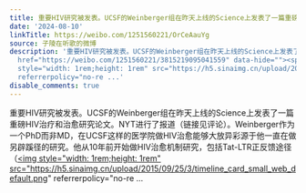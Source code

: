 ```yaml
---
title: 重要HIV研究被发表。UCSF的Weinberger组在昨天上线的Science上发表了一篇重磅HIV治疗和治愈研究论文。NYT进行了报道（链接见评论）。Weinberger作为一个PhD而非M...
date: '2024-08-10'
linkTitle: https://weibo.com/1251560221/OrCeAauYg
source: 子陵在听歌的微博
description: '重要HIV研究被发表。UCSF的Weinberger组在昨天上线的Science上发表了一篇重磅HIV治疗和治愈研究论文。NYT进行了报道（链接见评论）。Weinberger作为一个PhD而非MD，在UCSF这样的医学院做HIV治愈能够大放异彩源于他一直在做另辟蹊径的研究。他从10年前开始做HIV治愈机制研究，包括Tat-LTR正反馈途径（<a
  href="https://weibo.com/1251560221/3815219095041559" data-hide=""><span class="url-icon"><img
  style="width: 1rem;height: 1rem" src="https://h5.sinaimg.cn/upload/2015/09/25/3/timeline_card_small_web_default.png"
  referrerpolicy="no-re ...'
disable_comments: true
---
```

重要HIV研究被发表。UCSF的Weinberger组在昨天上线的Science上发表了一篇重磅HIV治疗和治愈研究论文。NYT进行了报道（链接见评论）。Weinberger作为一个PhD而非MD，在UCSF这样的医学院做HIV治愈能够大放异彩源于他一直在做另辟蹊径的研究。他从10年前开始做HIV治愈机制研究，包括Tat-LTR正反馈途径（<a href="https://weibo.com/1251560221/3815219095041559" data-hide=""><span class="url-icon"><img style="width: 1rem;height: 1rem" src="https://h5.sinaimg.cn/upload/2015/09/25/3/timeline_card_small_web_default.png" referrerpolicy="no-re ...